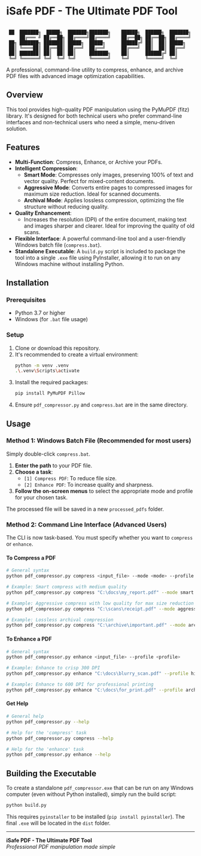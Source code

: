 # iSafe PDF - The Ultimate PDF Tool
```

 ██  ███████╗  █████╗  ███████╗███████╗    ██████╗  ██████╗  ███████╗
     ██╔═══ ╝ ██╔══██╗ ██╔════╝██╔════╝    ██╔══██╗ ██╔══██╗ ██╔════╝
 ██╗ ███████╗ ███████║ █████╗  █████╗      ██████╔╝ ██║  ██║ █████╗
 ██║ ╚════██║ ██╔══██║ ██╔══╝  ██╔══╝      ██╔═══╝  ██║  ██║ ██╔══╝
 ██║ ███████║ ██║  ██║ ██║     ███████╗    ██║      ██████╔╝ ██║
 ╚═╝ ╚══════╝ ╚═╝  ╚═╝ ╚═╝     ╚══════╝    ╚═╝      ╚═════╝  ╚═╝
```

A professional, command-line utility to compress, enhance, and archive PDF files with advanced image optimization capabilities.


## Overview

This tool provides high-quality PDF manipulation using the PyMuPDF (fitz) library. It's designed for both technical users who prefer command-line interfaces and non-technical users who need a simple, menu-driven solution.

## Features

-   **Multi-Function**: Compress, Enhance, or Archive your PDFs.
-   **Intelligent Compression**:
    -   **Smart Mode**: Compresses only images, preserving 100% of text and vector quality. Perfect for mixed-content documents.
    -   **Aggressive Mode**: Converts entire pages to compressed images for maximum size reduction. Ideal for scanned documents.
    -   **Archival Mode**: Applies lossless compression, optimizing the file structure without reducing quality.
-   **Quality Enhancement**:
    -   Increases the resolution (DPI) of the entire document, making text and images sharper and clearer. Ideal for improving the quality of old scans.
-   **Flexible Interface**: A powerful command-line tool and a user-friendly Windows batch file (`compress.bat`).
-   **Standalone Executable**: A `build.py` script is included to package the tool into a single `.exe` file using PyInstaller, allowing it to run on any Windows machine without installing Python.

## Installation

### Prerequisites

-   Python 3.7 or higher
-   Windows (for `.bat` file usage)

### Setup

1.  Clone or download this repository.
2.  It's recommended to create a virtual environment:
    ```bash
    python -m venv .venv
    .\.venv\Scripts\activate
    ```
3.  Install the required packages:
    ```bash
    pip install PyMuPDF Pillow
    ```
4.  Ensure `pdf_compressor.py` and `compress.bat` are in the same directory.

## Usage

### Method 1: Windows Batch File (Recommended for most users)

Simply double-click `compress.bat`.

1.  **Enter the path** to your PDF file.
2.  **Choose a task**:
    -   `[1] Compress PDF`: To reduce file size.
    -   `[2] Enhance PDF`: To increase quality and sharpness.
3.  **Follow the on-screen menus** to select the appropriate mode and profile for your chosen task.

The processed file will be saved in a new `processed_pdfs` folder.

### Method 2: Command Line Interface (Advanced Users)

The CLI is now task-based. You must specify whether you want to `compress` or `enhance`.

#### To Compress a PDF

```bash
# General syntax
python pdf_compressor.py compress <input_file> --mode <mode> --profile <profile>

# Example: Smart compress with medium quality
python pdf_compressor.py compress "C:\docs\my_report.pdf" --mode smart --profile medium

# Example: Aggressive compress with low quality for max size reduction
python pdf_compressor.py compress "C:\scans\receipt.pdf" --mode aggressive --profile low

# Example: Lossless archival compression
python pdf_compressor.py compress "C:\archive\important.pdf" --mode archival
```

#### To Enhance a PDF

```bash
# General syntax
python pdf_compressor.py enhance <input_file> --profile <profile>

# Example: Enhance to crisp 300 DPI
python pdf_compressor.py enhance "C:\docs\blurry_scan.pdf" --profile high

# Example: Enhance to 600 DPI for professional printing
python pdf_compressor.py enhance "C:\docs\for_print.pdf" --profile archive
```

#### Get Help

```bash
# General help
python pdf_compressor.py --help

# Help for the 'compress' task
python pdf_compressor.py compress --help

# Help for the 'enhance' task
python pdf_compressor.py enhance --help
```

## Building the Executable

To create a standalone `pdf_compressor.exe` that can be run on any Windows computer (even without Python installed), simply run the build script:

```bash
python build.py
```

This requires `pyinstaller` to be installed (`pip install pyinstaller`). The final `.exe` will be located in the `dist` folder.

---

**iSafe PDF - The Ultimate PDF Tool**  
*Professional PDF manipulation made simple*
